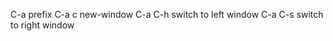 

C-a         prefix
C-a c       new-window
C-a C-h     switch to left window
C-a C-s     switch to right window

